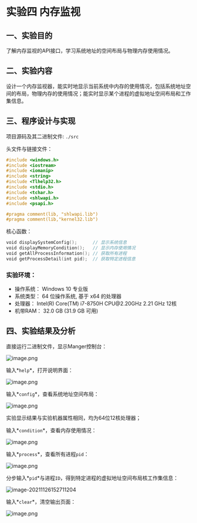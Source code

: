 # 实验四 内存监视



## 一、实验目的

了解内存监视的API接口，学习系统地址的空间布局与物理内存使用情况。



## 二、实验内容

设计一个内存监视器，能实时地显示当前系统中内存的使用情况，包括系统地址空间的布局，物理内存的使用情况；能实时显示某个进程的虚拟地址空间布局和工作集信息。



## 三、程序设计与实现

项目源码及其二进制文件: `./src`

头文件与链接文件：

```c++
#include <windows.h>
#include <iostream>
#include <iomanip>
#include <string>
#include <Tlhelp32.h>
#include <stdio.h>
#include <tchar.h>
#include <shlwapi.h>
#include <psapi.h>

#pragma comment(lib, "shlwapi.lib")
#pragma comment(lib,"kernel32.lib")
```



核心函数：

```c++
void displaySystemConfig();      // 显示系统信息  
void displayMemoryCondition();   // 显示内存使用情况  
void getAllProcessInformation(); // 获取所有进程  
void getProcessDetail(int pid);  // 获取特定进程信息  
```



### 实验环境：

* 操作系统： Windows 10 专业版
* 系统类型： 64 位操作系统, 基于 x64 的处理器
* 处理器： Intel(R) Core(TM) i7-8750H CPU\@2.20GHz 2.21 GHz 12核
* 机带RAM： 32.0 GB (31.9 GB 可用)



## 四、实验结果及分析

直接运行二进制文件，显示Manger控制台：

![image.png](https://tva1.sinaimg.cn/large/0084b03xly1gwskyx3sfxj30r608p0ui.jpg)





输入*`help`*，打开说明界面：

![image.png](https://tva1.sinaimg.cn/large/0084b03xly1gwskzk9q5yj30rr0c4grv.jpg)



输入*`config`*，查看系统地址空间布局：

![image.png](https://tva1.sinaimg.cn/large/0084b03xly1gwskzxor4qj30mf0dfdm3.jpg)

实验显示结果与实验机器属性相同，均为64位12核处理器；



输入*`condition`*，查看内存使用情况：

![image.png](https://tva1.sinaimg.cn/large/0084b03xly1gwsl0omo73j30ny0gjqa2.jpg)



输入*`process`*，查看所有进程`pid`：

![image.png](https://tva1.sinaimg.cn/large/0084b03xly1gwsl1ahs8sj30iy0hq7av.jpg)



分步输入*`pid`*与进程`ID`，得到特定进程的虚拟地址空间布局核工作集信息：

![image-20211126152711204](C:\Users\14793\AppData\Roaming\Typora\typora-user-images\image-20211126152711204.png)




输入*`clear`*，清空输出页面：

![image.png](https://tva1.sinaimg.cn/large/0084b03xly1gwsl29e33lj30o209gaf8.jpg)